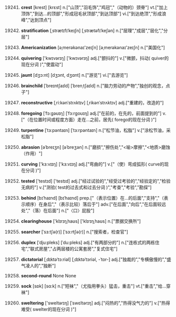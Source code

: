 19241. **crest**
[krest]  [krɛst]
n.["山顶","羽毛饰","鸡冠","（动物的）颈脊"]  vt.["加上顶饰","到达…的顶部","形成冠毛状顶部","到达顶部"]  vi.["到达绝顶","形成浪峰","达到顶点"]  

19242. **stratification**
[ˌstrætɪfɪˈkeɪʃn]  [ˌstrætəfɪˈkeʃən]
n.["层理","成层","层化","分层"]  

19243. **Americanization**
[əˌmerəkənaɪ'zeɪʃn]  [əˌmerəkənaɪ'zeɪʃn]
n.["美国化"]  

19244. **quivering**
['kwɪvərɪŋ]  ['kwɪvərɪŋ]
adj.["颤抖的"]  v.["微颤，抖动( quiver的现在分词 )","使震动"]  

19245. **jaunt**
[dʒɔ:nt]  [dʒɔnt, dʒɑnt]
n.["游览"]  vi.["去游览"]  

19246. **brainchild**
[ˈbreɪntʃaɪld]  [ˈbrenˌtʃaɪld]
n.["脑力劳动的产物","独创的观念，点子"]  

19247. **reconstructive**
[ˌri:kənˈstrʌktɪv]  [ˌrikənˈstrʌktɪv]
adj.["重建的，改造的"]  

19248. **foregoing**
[ˈfɔ:gəʊɪŋ]  [ˈfɔ:rgoʊɪŋ]
adj.["在前的，在先的，前面提到的"]  v.["（在位置时间或程度方面）走在…之前，居先( forego的现在分词 )"]  

19249. **turpentine**
[ˈtɜ:pəntaɪn]  [ˈtɜ:rpəntaɪn]
n.["松节油，松脂"]  v.["涂松节油，采松脂"]  

19250. **abrasion**
[əˈbreɪʒn]  [əˈbreʒən]
n.["磨损","擦伤处","<喻>摩擦","<地质>磨蚀（作用）"]  

19251. **curving**
['kɜ:vɪɪŋ]  ['kɜ:vɪɪŋ]
adj.["弯曲的"]  v.["（使）弯成弧形( curve的现在分词 )"]  

19252. **tested**
['testɪd]  ['testɪd]
adj.["经过试验的","经受过考验的","经验定的","检验无病的"]  v.["测验( test的过去式和过去分词 )","考查","考验","勘探"]  

19253. **behind**
[bɪˈhaɪnd]  [bɪˈhaɪnd]
prep.["（表示位置）在…的后面","支持","（表示顺序）在身后","（表示比较）落后于"]  adv.["在后面","向后","在后面较远处","（落）在后面"]  n.["〈口〉屁股"]  

19254. **clearinghouse**
['klɪrɪŋˌhaʊs]  ['klɪrɪŋˌhaʊs]
n.["票据交换所"]  

19255. **searcher**
[ˈsɜ:tʃə(r)]  [ˈsɜ:rtʃə(r)]
n.["搜索者，检查官"]  

19256. **duplex**
[ˈdju:pleks]  [ˈdu:pleks]
adj.["有两部分的"]  n.["连栋式的两栋住宅","联式房屋","占两层楼的公寓套房","复式住宅"]  

19257. **dictatorial**
[ˌdɪktəˈtɔ:riəl]  [ˌdɪktəˈtɔriəl, -ˈtor-]
adj.["独裁的","专横傲慢的","盛气凌人的","独断"]  

19258. **second-round**
None
None

19259. **sock**
[sɒk]  [sɑ:k]
n.["短袜","（尤指用拳头）猛击，重击"]  vt.["重击","给…穿袜"]  

19260. **sweltering**
['sweltərɪŋ]  [ˈswɛltərɪŋ]
adj.["闷热的","热得没气力的"]  v.["热得难受( swelter的现在分词 )"]  


